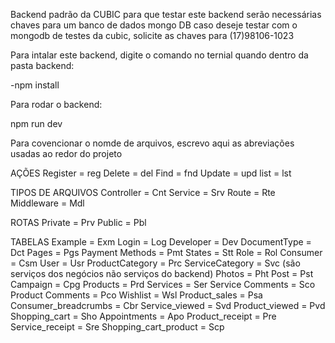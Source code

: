 Backend padrão da CUBIC
para que testar este backend serão necessárias chaves para um banco de dados mongo DB
caso deseje testar com o mongodb de testes da cubic, solicite as chaves para (17)98106-1023

Para intalar este backend, digite o comando no ternial quando dentro da pasta backend:

-npm install

Para rodar o backend:

npm run dev

Para covencionar o nomde de arquivos, escrevo aqui as abreviações usadas ao redor do projeto

AÇÕES
Register = reg
Delete = del
Find = fnd
Update = upd
list = lst

TIPOS DE ARQUIVOS
Controller = Cnt
Service = Srv
Route = Rte
Middleware = Mdl

ROTAS
Private = Prv
Public = Pbl

TABELAS
Example = Exm
Login = Log
Developer = Dev
DocumentType = Dct
Pages = Pgs
Payment Methods = Pmt
States = Stt
Role = Rol
Consumer = Csm
User = Usr
ProductCategory = Prc
ServiceCategory = Svc (são serviços dos negócios não serviços do backend)
Photos = Pht
Post = Pst
Campaign = Cpg
Products = Prd
Services = Ser
Service Comments = Sco
Product Comments = Pco
Wishlist = Wsl
Product_sales = Psa
Consumer_breadcrumbs = Cbr
Service_viewed = Svd
Product_viewed = Pvd
Shopping_cart = Sho
Appointments = Apo
Product_receipt = Pre
Service_receipt = Sre
Shopping_cart_product = Scp
